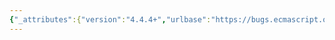 ```yaml
---
{"_attributes":{"version":"4.4.4+","urlbase":"https://bugs.ecmascript.org/","maintainer":"dherman@mozilla.com"},"bug":{"bug_id":2652,"creation_ts":"2014-04-12 02:34:00 -0700","short_desc":"9.4.4.7 CreateMappedArgumentsObject: Only map arguments if present","delta_ts":"2014-04-29 22:51:34 -0700","product":"Draft for 6th Edition","component":"technical issue","version":"Rev 23: April 5, 2014 Draft","rep_platform":"All","op_sys":"All","bug_status":"RESOLVED","resolution":"FIXED","priority":"Normal","bug_severity":"normal","everconfirmed":true,"reporter":{"uid":"andrebargull","name":"André Bargull"},"assigned_to":{"uid":"allen","name":"Allen Wirfs-Brock"},"long_desc":[{"commentid":7704,"comment_count":0,"who":{"uid":"andrebargull","name":"André Bargull"},"bug_when":"2014-04-12 02:34:18 -0700","thetext":"9.4.4.7 CreateMappedArgumentsObject ( func, formals, argumentsList, env ) Abstract Operation:\n\nOnly executed steps 20.b.ii - 20.b.iv if `index < len`.\n\nNote: step 20.b.i needs to executed even if `index >= len`."},{"commentid":7707,"comment_count":1,"who":{"uid":"allen","name":"Allen Wirfs-Brock"},"bug_when":"2014-04-12 14:44:17 -0700","thetext":"fixed in rev24 editor's draft"},{"commentid":8030,"comment_count":2,"who":{"uid":"allen","name":"Allen Wirfs-Brock"},"bug_when":"2014-04-29 22:51:34 -0700","thetext":"fixed in rev24"}]}}
---
```

